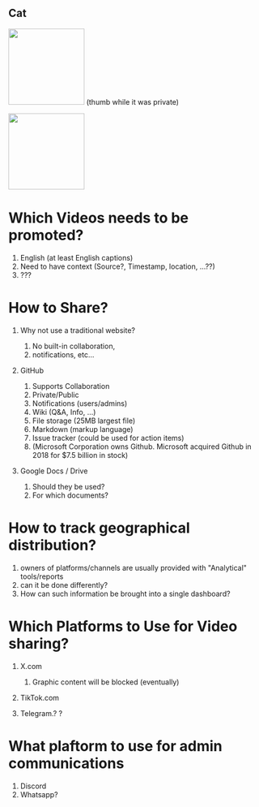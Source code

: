 ## Cat
<img src="https://github.com/Mongoose2k3/Cat/assets/151067484/335b2bf5-f497-47af-b233-6f06246d2c35" width="150"/> (thumb while it was private)

<img src="https://github.com/Mongoose2k3/Cat/assets/151067484/7f843406-e49e-4f0f-9ade-bb1cbeec029f" width="150"/>
<meta property="og:image" content="https://github.com/Mongoose2k3/Cat/assets/151067484/7f843406-e49e-4f0f-9ade-bb1cbeec029f">

# Which Videos needs to be promoted?
1. English (at least English captions)
1. Need to have context (Source?, Timestamp, location, ...??)
1. ???

# How to Share?
1. Why not use a traditional website?
    1. No built-in collaboration,
    2. notifications, etc...
  
2. GitHub
    1. Supports Collaboration
    4. Private/Public
    5. Notifications (users/admins)
    6. Wiki (Q&A, Info, ...)
    7. File storage (25MB largest file)
    8. Markdown (markup language)
    9. Issue tracker (could be used for action items)
    10. (Microsoft Corporation owns Github. Microsoft acquired Github in 2018 for $7.5 billion in stock)
  
3. Google Docs / Drive
    1. Should they be used?
    2. For which documents? 

# How to track geographical distribution?
1. owners of platforms/channels are usually provided with "Analytical" tools/reports
2. can it be done differently?
3. How can such information be brought into a single dashboard?

# Which Platforms to Use for Video sharing?

1. X.com
    1. Graphic content will be blocked (eventually) 
3. TikTok.com

4. Telegram.? ?

# What plaftorm to use for admin communications
1. Discord
2. Whatsapp?


   
